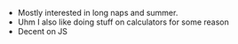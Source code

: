 - Mostly interested in long naps and summer.
- Uhm I also like doing stuff on calculators for some reason
- Decent on JS

